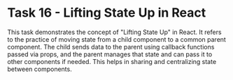 # Task 16 - Lifting State Up in React

This task demonstrates the concept of "Lifting State Up" in React. It refers to the practice of moving state from a child component to a common parent component. The child sends data to the parent using callback functions passed via props, and the parent manages that state and can pass it to other components if needed. This helps in sharing and centralizing state between components.
